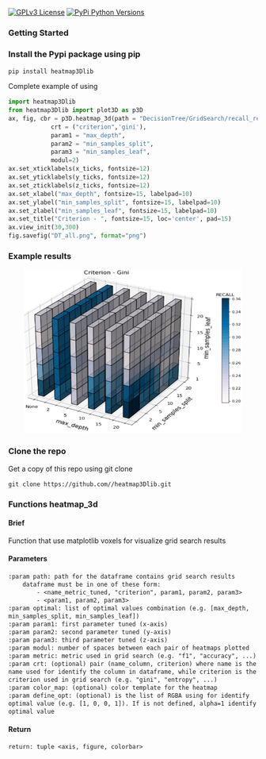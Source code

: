 [![GPLv3 License](https://img.shields.io/badge/License-GPL%20v3-yellow.svg)](https://opensource.org/licenses/)
[![PyPi Python Versions](https://img.shields.io/pypi/pyversions/yt2mp3.svg)](https://pypi.python.org/pypi/yt2mp3/)

### Getting Started

### Install the Pypi package using pip
```
pip install heatmap3Dlib
```

Complete example of using
```python
import heatmap3Dlib
from heatmap3Dlib import plot3D as p3D
ax, fig, cbr = p3D.heatmap_3d(path = "DecisionTree/GridSearch/recall_resultDT.csv", metric = "recall", optimal = [0, 2, 20], 
            crt = ("criterion",'gini'), 
            param1 = "max_depth",
            param2 = "min_samples_split",
            param3 = "min_samples_leaf",
            modul=2)
ax.set_xticklabels(x_ticks, fontsize=12)
ax.set_yticklabels(y_ticks, fontsize=12)
ax.set_zticklabels(z_ticks, fontsize=12)
ax.set_xlabel("max_depth", fontsize=15, labelpad=10)
ax.set_ylabel("min_samples_split", fontsize=15, labelpad=10)
ax.set_zlabel("min_samples_leaf", fontsize=15, labelpad=10)
ax.set_title("Criterion - ", fontsize=15, loc='center', pad=15)
ax.view_init(30,300)
fig.savefig("DT_all.png", format="png")
```
### Example results
<p align=center>
    <img src="heatmap3D_DecisionTree.png" width="440" height="331">
</p>


### Clone the repo
Get a copy of this repo using git clone
```
git clone https://github.com//heatmap3Dlib.git
```

### Functions heatmap_3d

#### Brief
Function that use matplotlib voxels for visualize grid search results

#### Parameters
```
:param path: path for the dataframe contains grid search results
    dataframe must be in one of these form:
        - <name_metric_tuned, "criterion", param1, param2, param3>
        - <param1, param2, param3>
:param optimal: list of optimal values combination (e.g. [max_depth, min_samples_split, min_samples_leaf])
:param param1: first parameter tuned (x-axis)
:param param2: second parameter tuned (y-axis)
:param param3: third parameter tuned (z-axis)
:param modul: number of spaces between each pair of heatmaps plotted
:param metric: metric used in grid search (e.g. "f1", "accuracy", ...)
:param crt: (optional) pair (name_column, criterion) where name is the name used for identify the column in dataframe, while criterion is the criterion used in grid search (e.g. "gini", "entropy", ...)
:param color_map: (optional) color template for the heatmap
:param define_opt: (optional) is the list of RGBA using for identify optimal value (e.g. [1, 0, 0, 1]). If is not defined, alpha=1 identify optimal value
```
#### Return 
```
return: tuple <axis, figure, colorbar>
```

